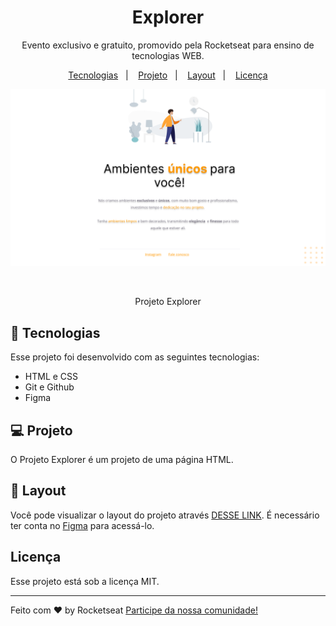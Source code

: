 
<h1 align="center"> Explorer</h1>

<p align="center">
Evento exclusivo e gratuito, promovido pela Rocketseat para ensino de tecnologias WEB.
</p>

<p align="center">
  <a href="#-tecnologias">Tecnologias</a>&nbsp;&nbsp;&nbsp;|&nbsp;&nbsp;&nbsp;
  <a href="#-projeto">Projeto</a>&nbsp;&nbsp;&nbsp;|&nbsp;&nbsp;&nbsp;
  <a href="#-layout">Layout</a>&nbsp;&nbsp;&nbsp;|&nbsp;&nbsp;&nbsp;
  <a href="#memo-licença">Licença</a>
</p>

<p align="center">
  <img alt="Explorer" src="./assets/Projeto 01.png">
</p>

<br>
<p align="center">Projeto Explorer</p>

## 🚀 Tecnologias

Esse projeto foi desenvolvido com as seguintes tecnologias:

- HTML e CSS
- Git e Github
- Figma

## 💻 Projeto

O Projeto Explorer é um projeto de uma página HTML.

## 🔖 Layout

Você pode visualizar o layout do projeto através [DESSE LINK](https://www.figma.com/design/9pGoccnidYiMxCZoJVi3aQ/Explorer---Projeto-01-(Copy)?node-id=0-1&t=9T9ktjylfnKS7VDO-0). É necessário ter conta no [Figma](https://figma.com) para acessá-lo.

## Licença

Esse projeto está sob a licença MIT.

---

Feito com ♥ by Rocketseat [Participe da nossa comunidade!](https://discord.gg/rocketseat)

